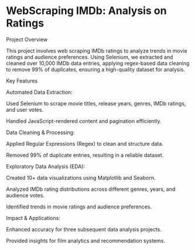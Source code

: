 # WebScraping IMDb: Analysis on Ratings

Project Overview

This project involves web scraping IMDb ratings to analyze trends in movie ratings and audience preferences. Using Selenium, we extracted and cleaned over 10,000 IMDb data entries, applying regex-based data cleaning to remove 99% of duplicates, ensuring a high-quality dataset for analysis.

Key Features

Automated Data Extraction:

Used Selenium to scrape movie titles, release years, genres, IMDb ratings, and user votes.

Handled JavaScript-rendered content and pagination efficiently.

Data Cleaning & Processing:

Applied Regular Expressions (Regex) to clean and structure data.

Removed 99% of duplicate entries, resulting in a reliable dataset.

Exploratory Data Analysis (EDA):

Created 10+ data visualizations using Matplotlib and Seaborn.

Analyzed IMDb rating distributions across different genres, years, and audience votes.

Identified trends in movie ratings and audience preferences.

Impact & Applications:

Enhanced accuracy for three subsequent data analysis projects.

Provided insights for film analytics and recommendation systems.
